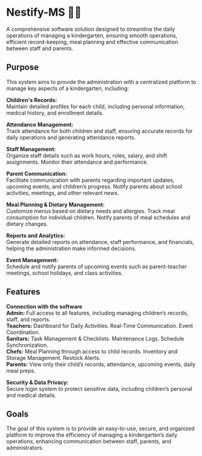 
# Nestify-MS 🏫🌼 
A comprehensive software solution designed to streamline the daily operations of managing a kindergarten, ensuring smooth operations, efficient record-keeping, meal planning and effective communication between staff and parents.

## Purpose  
This system aims to provide the administration with a centralized platform to manage key aspects of a kindergarten, including:

**Children's Records:**  
Maintain detailed profiles for each child, including personal information, medical history, and enrollment details.

**Attendance Management:**  
Track attendance for both children and staff, ensuring accurate records for daily operations and generating attendance reports.

**Staff Management:**  
Organize staff details such as work hours, roles, salary, and shift assignments. Monitor their attendance and performance.

**Parent Communication:**  
Facilitate communication with parents regarding important updates, upcoming events, and children’s progress. Notify parents about school activities, meetings, and other relevant news.

**Meal Planning & Dietary Management:**  
Customize menus based on dietary needs and allergies. Track meal consumption for individual children. Notify parents of meal schedules and dietary changes.

**Reports and Analytics:**  
Generate detailed reports on attendance, staff performance, and financials, helping the administration make informed decisions.

**Event Management:**  
Schedule and notify parents of upcoming events such as parent-teacher meetings, school holidays, and class activities.

## Features  
**Connection with the software**  
**Admin:** Full access to all features, including managing children’s records, staff, and reports.  
**Teachers:**  Dashboard for Daily Activities. 
Real-Time Communication. 
Event Coordination.  
**Sanitars:**  Task Management & Checklists. 
Maintenance Logs. 
Schedule Synchronization.  
**Chefs:** 
Meal Planning through access to child records. 
Inventory and Storage Management. 
Restock Alerts.  
**Parents:** View only their child’s records, attendance, upcoming events, daily meal preps.  
  
**Security & Data Privacy:**  
Secure login system to protect sensitive data, including children’s personal and medical details.

## Goals  
The goal of this system is to provide an easy-to-use, secure, and organized platform to improve the efficiency of managing a kindergarten’s daily operations, enhancing communication between staff, parents, and administrators.
